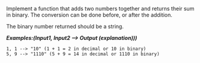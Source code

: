 Implement a function that adds two numbers together and returns their sum in binary. The conversion can be done before, or after the addition.

The binary number returned should be a string.

***Examples:(Input1, Input2 --> Output (explanation)))***
```
1, 1 --> "10" (1 + 1 = 2 in decimal or 10 in binary)
5, 9 --> "1110" (5 + 9 = 14 in decimal or 1110 in binary)
```